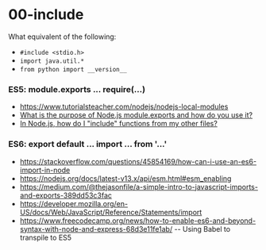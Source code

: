 # 00-include

What equivalent of the following:
- `#include <stdio.h>`
- `import java.util.*`
- `from python import __version__`

### ES5: module.exports ... require(...)

- https://www.tutorialsteacher.com/nodejs/nodejs-local-modules
- [What is the purpose of Node.js module.exports and how do you use it?](https://stackoverflow.com/questions/5311334/what-is-the-purpose-of-node-js-module-exports-and-how-do-you-use-it)
- [In Node.js, how do I "include" functions from my other files?](https://stackoverflow.com/questions/5797852/in-node-js-how-do-i-include-functions-from-my-other-files)

### ES6: export default ... import ... from '...'

- https://stackoverflow.com/questions/45854169/how-can-i-use-an-es6-import-in-node
- https://nodejs.org/docs/latest-v13.x/api/esm.html#esm_enabling
- https://medium.com/@thejasonfile/a-simple-intro-to-javascript-imports-and-exports-389dd53c3fac
- https://developer.mozilla.org/en-US/docs/Web/JavaScript/Reference/Statements/import
- https://www.freecodecamp.org/news/how-to-enable-es6-and-beyond-syntax-with-node-and-express-68d3e11fe1ab/ -- Using Babel to transpile to ES5
